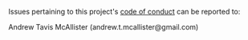 Issues pertaining to this project's [code of conduct](https://github.com/activist-org/.github/blob/main/.github/CODE_OF_CONDUCT.md) can be reported to:

Andrew Tavis McAllister (andrew.t.mcallister@gmail<nolink>.com)
